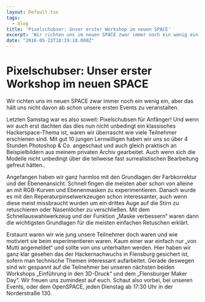 ```yaml
---
layout: Default.tsx
tags:
  - blog
title: 'Pixelschubser: Unser erster Workshop im neuen SPACE'
excerpt: 'Wir richten uns im neuen SPACE zwar immer noch ein wenig ein, aber das hält uns nicht davon ab schon unsere ersten Events zu veranstalten. Letzten Samstag war es also […]'
date: "2016-05-23T18:19:18.000Z"
---
```


# Pixelschubser: Unser erster Workshop im neuen SPACE

<p>Wir richten uns im neuen SPACE zwar immer noch ein wenig ein, aber das hält uns nicht davon ab schon unsere ersten Events zu veranstalten.</p>
<p>Letzten Samstag war es also soweit: Pixelschubsen für Anfänger! Und wenn wir auch erst dachten das dies nun nicht unbedingt ein klassisches Hackerspace-Thema ist, waren wir überrascht wie viele Teilnehmer erschienen sind. Mit gut 10 jungen Lernwilligen haben wir uns so über 4 Stunden Photoshop &amp; Co. angeschaut und auch gleich praktisch an Beispielbildern aus meinem privaten Archiv gearbeitet. Auch wenn sich die Modelle nicht unbedingt über die teilweise fast surrealistischen Bearbeitung gefreut hätten..</p>
<p>Angefangen haben wir ganz harmlos mit den Grundlagen der Farbkorrektur und der Ebenenansicht. Schnell fingen die meisten aber schon von alleine an mit RGB-Kurven und Ebenenmasken zu experimentieren. Danach wurde es mit den Reperaturpinselwerkzeugen schon interessanter, auch wenn diese meist missbraucht wurden um ein drittes Auge auf die Stirn zu retuschieren oder Nasenlöcher zu verschließen. Mit dem Schnellauswahlwerkzeug und der Funktion &#8222;Maske verbessern&#8220; waren dann die wichtigsten Grundlagen für die meisten einfachen Retuschen erklärt.</p>
<p>Erstaunt waren wir wie jung unsere Teilnehmer doch waren und wie motiviert sie beim experimentieren waren. Kaum einer war einfach nur &#8222;von Mutti angemeldet&#8220; und sollte von uns unterhalten werden. Hier haben wir ganz klar gesehen das der Hackernachwuchs in Flensburg gesichert ist, sofern man technische Themen interessant aufarbeitet. Gerade deswegen sind wir gespannt auf die Teilnehmer bei unseren nächsten beiden Workshops &#8222;Einführung in den 3D-Druck&#8220; und dem &#8222;Flensburger Maker Day&#8220;. Wir freuen uns zumindest auf euch. Schaut also vorbei, bei unseren Events, oder dem OpenSPACE, jeden Dienstag ab 17:30 Uhr in der Norderstraße 130.</p>
